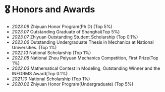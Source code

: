 # 🎖 Honors and Awards
- *2023.09* Zhiyuan Honor Program(Ph.D) (Top 5%)
- *2023.07* Outstanding Graduate of Shanghai(Top 5%)
- *2023.07* Zhiyuan Outstanding Student Scholarship (Top 0.1%)
- *2023.06* Outstanding Undergraduate Thesis in Mechanics at National Universities. (Top 1%)
- *2022.10* National Scholarship (Top 1%)
- *2022.05* National Zhou Peiyuan Mechanics Competition, First Prize(Top 1%)
- *2022.03* Mathematical Contest in Modeling, Outstanding Winner and the INFORMS Award(Top 0.1%)
- *2021.10* National Scholarship (Top 1%)
- *2020.02* Zhiyuan Honor Program(Undergraduate) (Top 5%)